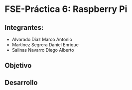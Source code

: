 # FSE-Práctica 6: Raspberry Pi

## Integrantes:
* Alvarado Díaz Marco Antonio
* Martínez Segrera Daniel Enrique
* Salinas Navarro Diego Alberto

## Objetivo 
## Desarrollo
